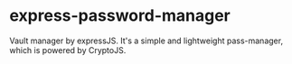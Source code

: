 # express-password-manager
Vault manager by expressJS. It's a simple and lightweight pass-manager, which is powered by CryptoJS.
